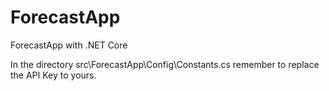 # ForecastApp
ForecastApp with .NET Core 

In the directory src\ForecastApp\Config\Constants.cs remember to replace the API Key to yours.
